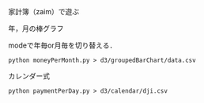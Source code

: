家計簿（zaim）で遊ぶ

年，月の棒グラフ

modeで年毎or月毎を切り替える．

```
python moneyPerMonth.py > d3/groupedBarChart/data.csv
```

カレンダー式

```
python paymentPerDay.py > d3/calendar/dji.csv
```
